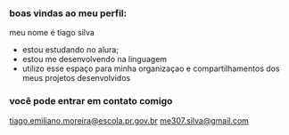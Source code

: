 ### boas vindas ao meu perfil: 

meu nome é tiago silva

- estou estudando no alura;
- estou me desenvolvendo na linguagem 
- utilizo esse espaço para minha organizaçao e compartilhamentos dos meus projetos desenvolvidos

### você pode entrar em contato comigo

tiago.emiliano.moreira@escola.pr.gov.br
me307.silva@gmail.com
